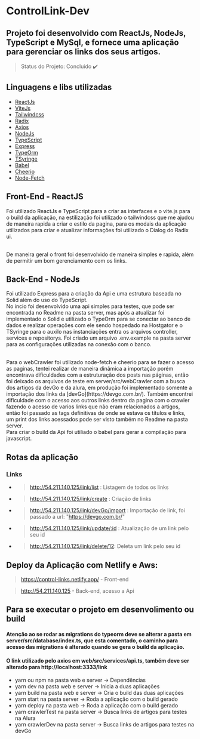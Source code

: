 ﻿# ControlLink-Dev
 
 ## Projeto foi desenvolvido com ReactJs, NodeJs, TypeScript e MySql, e fornece uma aplicação para gerenciar os links dos seus artigos.
 
 > Status do Projeto: Concluido :heavy_check_mark:
 
 ## Linguagens e libs utilizadas

- [ReactJs](https://reactjs.org/)
- [ViteJs](https://vitejs.dev/)
- [Tailwindcss](https://tailwindcss.com/)
- [Radix](https://www.radix-ui.com/)
- [Axios](https://axios-http.com/)
- [NodeJs](https://nodejs.org/en/)
- [TypeScript](https://www.typescriptlang.org/)
- [Express](http://expressjs.com/pt-br/)
- [TypeOrm](https://typeorm.io/)
- [TSyringe](https://github.com/Microsoft/tsyringe)
- [Babel](https://babeljs.io/)
- [Cheerio](https://cheerio.js.org/)
- [Node-Fetch](https://www.npmjs.com/package/node-fetch)


 
 ## Front-End - ReactJS
 
 Foi utilizado ReactJs e TypeScript para a criar as interfaces e o vite.js para o build da aplicação, na estilização foi utilizado o tailwindcss que me ajudou de maneira rapida a criar o estilo da pagina, para os modais da aplicação utilizados para criar e atualizar informações foi utilizado o Dialog do Radix ui.
 
 <br>
 De maneira geral o front foi desenvolvido de maneira simples e rapida, além de permitir um bom gerenciamento com os links.
 
 ## Back-End - NodeJs
 
 Foi utilizado Express para a criação da Api e uma estrutura baseada no Solid além do uso do TypeScript.
 <br>
 No incio foi desenvolvido uma api simples para testes, que pode ser encontrada no Readme na pasta server, mas após a atualizar foi implementado o Solid e utilizado o TypeOrm para se conectar ao banco de dados e realizar operações com ele sendo hospedado na Hostgator e o TSyringe para o auxilo nas instanciações entra os arquivos controller, services e repositorys. Foi criado um arquivo .env.example na pasta server para as configurações utilizadas na conexão com o banco.
 
 <br>
 Para o webCrawler foi utilizado node-fetch e cheerio para se fazer o acesso as paginas, tentei realizar de maneira dinâmica a importação porém encontrava dificuldades com a estruturação dos posts nas páginas, então foi deixado os arquivos de teste em server/src/webCrawler com a busca dos artigos da devGo e da alura, em produção foi implementado somente a importação dos links da [devGo](https://devgo.com.br/). Também encontrei dificuldade com o acesso aos outros links dentro da pagina com o crawler fazendo o acesso de varios links que não eram relacionados a artigos, então foi passado as tags definitivas de onde se estava os títulos e links, um print dos links acessados pode ser visto também no Readme na pasta server.  
 
<br>
Para criar o build da Api foi utiliado o babel para gerar a compilação para javascript.  

<br>

## Rotas da aplicação
### Links
- > http://54.211.140.125/link/list : Listagem de todos os links
- > http://54.211.140.125/link/create : Criação de links
- > http://54.211.140.125/link/devGo/import : Importação de link, foi passado a url: "https://devgo.com.br/"
- > http://54.211.140.125/link/update/:id : Atualização de um link pelo seu id
- > http://54.211.140.125/link/delete/12: Deleta um link pelo seu id

## Deploy da Aplicação com Netlify e Aws:

> https://control-links.netlify.app/ - Front-end

> http://54.211.140.125 - Back-end, acesso a Api

## Para se executar o projeto em desenvolimento ou build

#### Atenção ao se rodar as migrations do typeorm deve se alterar a pasta em server/src/database/index.ts, que esta comentado, o caminho para acesso das migrations é alterado quando se gera o build da aplicação.
#### O link utilizado pelo axios em web/src/services/api.ts, também deve ser alterado para http://localhost:3333/link

- yarn ou npm na pasta web e server -> Dependências
- yarn dev na pasta web e server -> Inicia a duas aplicações
- yarn build na pasta web e server -> Cria o build das duas aplicações
- yarn start na pasta server -> Roda a aplicação com o build gerado
- yarn deploy na pasta web -> Roda a aplicação com o build gerado
- yarn crawlerTest na pasta server -> Busca links de artigos para testes na Alura
- yarn crawlerDev na pasta server -> Busca links de artigos para testes na devGo
 
 

